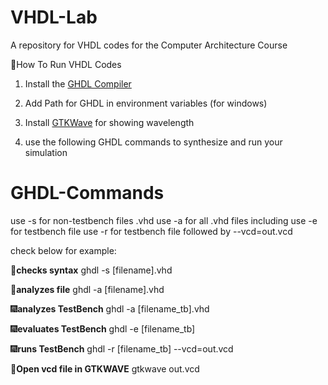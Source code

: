 # VHDL-Lab
A repository for VHDL codes for the Computer Architecture Course

🧨How To Run VHDL Codes
1) Install the [GHDL Compiler](https://github.com/ghdl/ghdl/releases)

2) Add Path for GHDL in environment variables (for windows)

3) Install [GTKWave](https://gtkwave.sourceforge.net/) for showing wavelength

4) use the following GHDL commands to synthesize and run your simulation

# GHDL-Commands
use -s for non-testbench files .vhd 
use -a for all .vhd files including 
use -e for testbench file 
use -r for testbench file followed by --vcd=out.vcd

check below for example:

🎇**checks syntax**
ghdl -s [filename].vhd


🎇**analyzes file**
ghdl -a [filename].vhd


🎆**analyzes TestBench**
ghdl -a [filename_tb].vhd


🎆**evaluates TestBench**
ghdl -e [filename_tb]


🎆**runs TestBench**
ghdl -r [filename_tb] --vcd=out.vcd


🎈**Open vcd file in GTKWAVE**
gtkwave out.vcd



